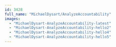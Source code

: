 ```yaml
---
id: 3428
full_name: "MichaelDysart/AnalyzeAccountability"
images: 
  - "MichaelDysart-AnalyzeAccountability-latest"
  - "MichaelDysart-AnalyzeAccountability-hello2"
  - "MichaelDysart-AnalyzeAccountability-hello4"
  - "MichaelDysart-AnalyzeAccountability-hello5"
---
```

